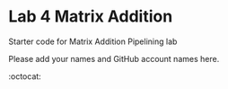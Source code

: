 # Lab 4 Matrix Addition

Starter code for Matrix Addition Pipelining lab

Please add your names and GitHub account names here.

:octocat:

